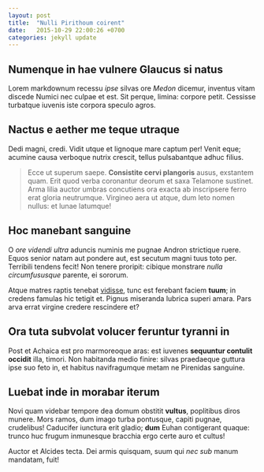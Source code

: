 ```yaml
---
layout: post
title:  "Nulli Pirithoum coirent"
date:   2015-10-29 22:00:26 +0700
categories: jekyll update
---
```


## Numenque in hae vulnere Glaucus si natus

Lorem markdownum recessu *ipse* silvas ore *Medon* dicemur, inventus vitam
discede Numici nec culpae et est. Sit perque, limina: corpore petit. Cessisse
turbatque iuvenis iste corpora speculo agros.

## Nactus e aether me teque utraque

Dedi magni, credi. Vidit utque et lignoque mare captum per! Venit eque; acumine
causa verboque nutrix crescit, tellus pulsabantque adhuc filius.

> Ecce ut superum saepe. **Consistite cervi plangoris** ausus, exstantem quam.
> Erit quod verba coronantur deorum et saxa Telamone sustinet. Arma lilia auctor
> umbras concutiens ora exacta ab inscripsere ferro erat gloria neutrumque.
> Virgineo aera ut atque, dum leto nomen nullus: et lunae latumque!

## Hoc manebant sanguine

O *ore videndi ultra* aduncis numinis me pugnae Andron strictique ruere. Equos
senior natam aut pondere aut, est secutum magni tuus toto per. Terribili tendens
fecit! Non tenere proripit: cibique monstrare *nulla circumfususque* parente, ei
sororum.

Atque matres raptis tenebat [vidisse](http://www.thesecretofinvisibility.com/),
tunc est ferebant faciem **tuum**; in credens famulas hic tetigit et. Pignus
miseranda lubrica superi amara. Pars arva errat virgine credere rescindere et?

## Ora tuta subvolat volucer feruntur tyranni in

Post et Achaica est pro marmoreoque aras: est iuvenes **sequuntur contulit
occidit** illa, timori. Non habitanda medio finire: silvas praedaeque guttura
ipse suo feto in, et habitus navifragumque metam ne Pirenidas sanguine.

## Luebat inde in morabar iterum

Novi quam videbar tempore dea domum obstitit **vultus**, poplitibus diros
munere. Mors ramos, dum imago turba pontusque, capiti pugnae, crudelibus!
Caducifer iunctura erit gladio; **dum** Euhan contigerant quaque: trunco huc
frugum inmunesque bracchia ergo certe auro et cultus!

Auctor et Alcides tecta. Dei armis quisquam, suum qui *nec sub* manum mandatam,
fuit!